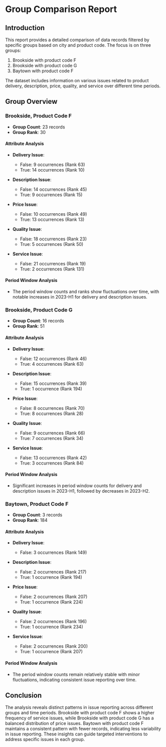 # Group Comparison Report

## Introduction

This report provides a detailed comparison of data records filtered by specific groups based on city and product code. The focus is on three groups: 
1. Brookside with product code F
2. Brookside with product code G
3. Baytown with product code F

The dataset includes information on various issues related to product delivery, description, price, quality, and service over different time periods.

## Group Overview

### Brookside, Product Code F

- **Group Count**: 23 records
- **Group Rank**: 30

#### Attribute Analysis

- **Delivery Issue**: 
  - False: 9 occurrences (Rank 63)
  - True: 14 occurrences (Rank 10)
  
- **Description Issue**: 
  - False: 14 occurrences (Rank 45)
  - True: 9 occurrences (Rank 15)
  
- **Price Issue**: 
  - False: 10 occurrences (Rank 49)
  - True: 13 occurrences (Rank 13)
  
- **Quality Issue**: 
  - False: 18 occurrences (Rank 23)
  - True: 5 occurrences (Rank 50)
  
- **Service Issue**: 
  - False: 21 occurrences (Rank 19)
  - True: 2 occurrences (Rank 131)

#### Period Window Analysis

- The period window counts and ranks show fluctuations over time, with notable increases in 2023-H1 for delivery and description issues.

### Brookside, Product Code G

- **Group Count**: 16 records
- **Group Rank**: 51

#### Attribute Analysis

- **Delivery Issue**: 
  - False: 12 occurrences (Rank 46)
  - True: 4 occurrences (Rank 63)
  
- **Description Issue**: 
  - False: 15 occurrences (Rank 39)
  - True: 1 occurrence (Rank 194)
  
- **Price Issue**: 
  - False: 8 occurrences (Rank 70)
  - True: 8 occurrences (Rank 28)
  
- **Quality Issue**: 
  - False: 9 occurrences (Rank 66)
  - True: 7 occurrences (Rank 34)
  
- **Service Issue**: 
  - False: 13 occurrences (Rank 42)
  - True: 3 occurrences (Rank 84)

#### Period Window Analysis

- Significant increases in period window counts for delivery and description issues in 2023-H1, followed by decreases in 2023-H2.

### Baytown, Product Code F

- **Group Count**: 3 records
- **Group Rank**: 184

#### Attribute Analysis

- **Delivery Issue**: 
  - False: 3 occurrences (Rank 149)
  
- **Description Issue**: 
  - False: 2 occurrences (Rank 217)
  - True: 1 occurrence (Rank 194)
  
- **Price Issue**: 
  - False: 2 occurrences (Rank 207)
  - True: 1 occurrence (Rank 224)
  
- **Quality Issue**: 
  - False: 2 occurrences (Rank 196)
  - True: 1 occurrence (Rank 234)
  
- **Service Issue**: 
  - False: 2 occurrences (Rank 200)
  - True: 1 occurrence (Rank 207)

#### Period Window Analysis

- The period window counts remain relatively stable with minor fluctuations, indicating consistent issue reporting over time.

## Conclusion

The analysis reveals distinct patterns in issue reporting across different groups and time periods. Brookside with product code F shows a higher frequency of service issues, while Brookside with product code G has a balanced distribution of price issues. Baytown with product code F maintains a consistent pattern with fewer records, indicating less variability in issue reporting. These insights can guide targeted interventions to address specific issues in each group.
